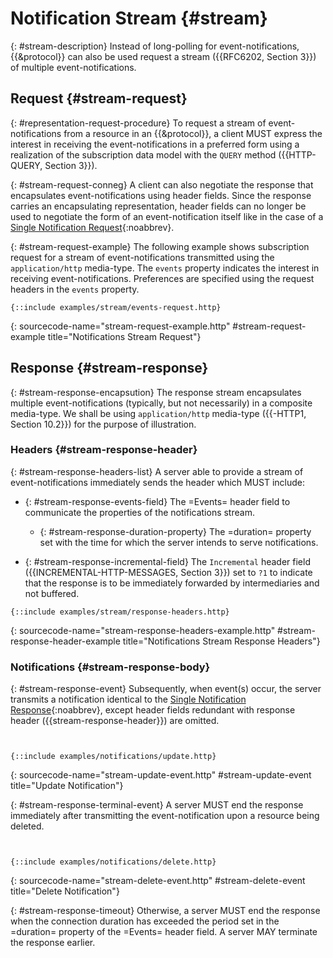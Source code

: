 # Notification Stream {#stream}

{: #stream-description}
Instead of long-polling for event-notifications, {{&protocol}} can also be used request a stream ({{RFC6202, Section 3}}) of multiple event-notifications.

## Request {#stream-request}

{: #representation-request-procedure}
To request a stream of event-notifications from a resource in an {{&protocol}}, a client MUST express the interest in receiving the event-notifications in a preferred form using a realization of the subscription data model with the `QUERY` method ({{HTTP-QUERY, Section 3}}).

{: #stream-request-conneg}
A client can also negotiate the response that encapsulates event-notifications using header fields. Since the response carries an encapsulating representation, header fields can no longer be used to negotiate the form of an event-notification itself like in the case of a [Single Notification Request](#single-notification-request){:noabbrev}.

{: #stream-request-example}
The following example shows subscription request for a stream of event-notifications transmitted using the `application/http` media-type. The `events` property indicates the interest in receiving event-notifications. Preferences are specified using the request headers in the `events` property.

~~~ http-message
{::include examples/stream/events-request.http}
~~~
{: sourcecode-name="stream-request-example.http" #stream-request-example title="Notifications Stream Request"}

## Response {#stream-response}

{: #stream-response-encapsution}
The response stream encapsulates multiple event-notifications (typically, but not necessarily) in a composite media-type. We shall be using `application/http` media-type ({{-HTTP1, Section 10.2}}) for the purpose of illustration.

### Headers {#stream-response-header}

{: #stream-response-headers-list}
A server able to provide a stream of event-notifications immediately sends the header which MUST include:

+ {: #stream-response-events-field}
The =Events= header field to communicate the properties of the notifications stream.

    + {: #stream-response-duration-property}
    The =duration= property set with the time for which the server intends to serve notifications.

+ {: #stream-response-incremental-field}
The `Incremental` header field ({{INCREMENTAL-HTTP-MESSAGES, Section 3}}) set to `?1` to indicate that the response is to be immediately forwarded by intermediaries and not buffered.

~~~ http-message
{::include examples/stream/response-headers.http}
~~~
{: sourcecode-name="stream-response-headers-example.http" #stream-response-header-example title="Notifications Stream Response Headers"}

### Notifications {#stream-response-body}

{: #stream-response-event}
Subsequently, when event(s) occur, the server transmits a notification identical to the [Single Notification Response](#single-notification-response){:noabbrev}, except header fields redundant with response header ({{stream-response-header}}) are omitted.

~~~ http-message


{::include examples/notifications/update.http}
~~~
{: sourcecode-name="stream-update-event.http" #stream-update-event title="Update Notification"}

{: #stream-response-terminal-event}
A server MUST end the response immediately after transmitting the event-notification upon a resource being deleted.

~~~ http-message


{::include examples/notifications/delete.http}
~~~
{: sourcecode-name="stream-delete-event.http" #stream-delete-event title="Delete Notification"}

{: #stream-response-timeout}
Otherwise, a server MUST end the response when the connection duration has exceeded the period set in the =duration= property of the =Events= header field. A server MAY terminate the response earlier.

